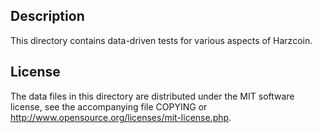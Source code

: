 Description
------------

This directory contains data-driven tests for various aspects of Harzcoin.

License
--------

The data files in this directory are distributed under the MIT software
license, see the accompanying file COPYING or
http://www.opensource.org/licenses/mit-license.php.

